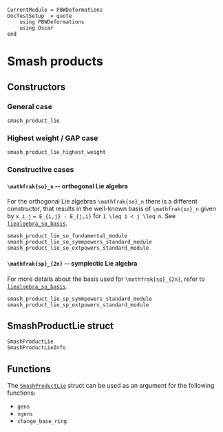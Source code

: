 ```@meta
CurrentModule = PBWDeformations
DocTestSetup  = quote
    using PBWDeformations
    using Oscar
end
```

# Smash products

## Constructors

### General case
```@docs
smash_product_lie
```

### Highest weight / GAP case
```@docs
smash_product_lie_highest_weight
```

### Constructive cases

#### ``\mathfrak{so}_n`` -- orthogonal Lie algebra
For the orthogonal Lie algebras ``\mathfrak{so}_n`` there is a different constructor, that results in the well-known basis of ``\mathfrak{so}_n`` given by `x_i_j` ``= E_{i,j} - E_{j,i}`` for ``1 \leq i < j \leq n``. See [`liealgebra_so_basis`](@ref).

```@docs
smash_product_lie_so_fundamental_module
smash_product_lie_so_symmpowers_standard_module
smash_product_lie_so_extpowers_standard_module
```

#### ``\mathfrak{sp}_{2n}`` -- symplectic Lie algebra
For more details about the basis used for ``\mathfrak{sp}_{2n}``, refer to [`liealgebra_sp_basis`](@ref).

```@docs
smash_product_lie_sp_symmpowers_standard_module
smash_product_lie_sp_extpowers_standard_module
```

## SmashProductLie struct
```@docs
SmashProductLie
SmashProductLieInfo
```

## Functions
The [`SmashProductLie`](@ref) struct can be used as an argument for the following functions:
- `gens`
- `ngens`
- `change_base_ring`
